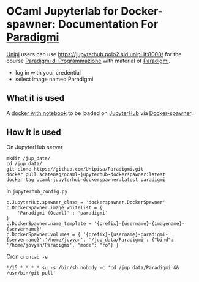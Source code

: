 # OCaml Jupyterlab for Docker-spawner: Documentation For [Paradigmi](https://github.com/Unipisa/Paradigmi)

[Unipi](www.unipi.it) users can use https://jupyterhub.polo2.sid.unipi.it:8000/ for the course [Paradigmi di Programmazione](https://esami.unipi.it/esami2/programma.php?noframe=1&c=48837&amp;aa=2021&amp;cid=103&amp;did=13) with material of [Paradigmi](https://github.com/Unipisa/Paradigmi).

- log in with your credential
- select image named Paradigmi

## What it is used
A [docker with notebook](https://github.com/Unipisa/ocaml-jupyterhub-dockerspawner) to be loaded on [JupyterHub](https://github.com/jupyterhub/jupyterhub) via [Docker-spawner](https://github.com/jupyterhub/dockerspawner).

## How it is used

On JupyterHub server
```
mkdir /jup_data/
cd /jup_data/
git clone https://github.com/Unipisa/Paradigmi.git
docker pull scatenag/ocaml-jupyterhub-dockerspawner:latest
docker tag ocaml-jupyterhub-dockerspawner:latest paradigmi
```

In `jupyterhub_config.py` 
```
c.JupyterHub.spawner_class = 'dockerspawner.DockerSpawner'
c.DockerSpawner.image_whitelist = {
    'Paradigmi (Ocaml)' : 'paradigmi'
}
c.DockerSpawner.name_template = '{prefix}-{username}-{imagename}-{servername}'
c.DockerSpawner.volumes = { '{prefix}-{username}-paradigmi-{servername}':'/home/jovyan', '/jup_data/Paradigmi': {"bind": '/home/jovyan/Paradigmi', "mode": "ro"} }
```

Cron `crontab -e`
```
*/15 * * * * su -s /bin/sh nobody -c 'cd /jup_data/Paradigmi && /usr/bin/git pull'
```
